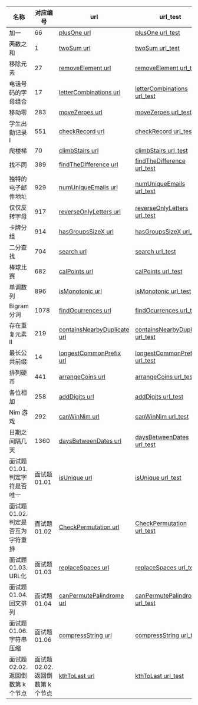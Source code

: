 名称 | 对应编号|url| url_test
---|---|---|---
加一|66|[plusOne url](https://github.com/huangxiaoxi0606/leetCode3/blob/master/plusOne/plusOne.php)|[ plusOne url_test](https://github.com/huangxiaoxi0606/leetCode3/blob/master/plusOne/test.php)
两数之和|1 |[twoSum url](https://github.com/huangxiaoxi0606/leetCode3/blob/master/twoSum/twoSum.php) | [twoSum url_test](https://github.com/huangxiaoxi0606/leetCode3/blob/master/twoSum/test.php)
移除元素|27 |[removeElement url](https://github.com/huangxiaoxi0606/leetCode3/blob/master/RemoveElement/RemoveElement.php) | [removeElement url_test](https://github.com/huangxiaoxi0606/leetCode3/blob/master/RemoveElement/test.php)
电话号码的字母组合|17 |[letterCombinations url](https://github.com/huangxiaoxi0606/leetCode3/blob/master/LetterCombinationsOfAPhoneNumber/LetterCombinationsOfAPhoneNumber.php) | [letterCombinations url_test](https://github.com/huangxiaoxi0606/leetCode3/blob/master/LetterCombinationsOfAPhoneNumber/test.php)
移动零|283 |[moveZeroes url](https://github.com/huangxiaoxi0606/leetCode3/blob/master/moveZeroes/moveZeroes.php) | [moveZeroes url_test](https://github.com/huangxiaoxi0606/leetCode3/blob/master/moveZeroes/test.php)
学生出勤记录 I|551 |[checkRecord url](https://github.com/huangxiaoxi0606/leetCode3/blob/master/checkRecord/checkRecord.php) | [checkRecord url_test](https://github.com/huangxiaoxi0606/leetCode3/blob/master/checkRecord/test.php)
爬楼梯 |70 |[climbStairs url](https://github.com/huangxiaoxi0606/leetCode3/blob/master/climbStairs/climbStairs.php) | [climbStairs url_test](https://github.com/huangxiaoxi0606/leetCode3/blob/master/climbStairs/test.php)
找不同 |389 |[findTheDifference url](https://github.com/huangxiaoxi0606/leetCode3/blob/master/findTheDifference/findTheDifference.php) | [findTheDifference url_test](https://github.com/huangxiaoxi0606/leetCode3/blob/master/findTheDifference/test.php)
独特的电子邮件地址 |929 |[numUniqueEmails url](https://github.com/huangxiaoxi0606/leetCode3/blob/master/numUniqueEmails/numUniqueEmails.php) | [numUniqueEmails url_test](https://github.com/huangxiaoxi0606/leetCode3/blob/master/numUniqueEmails/test.php)
仅仅反转字母 |917 |[reverseOnlyLetters url](https://github.com/huangxiaoxi0606/leetCode3/blob/master/reverseOnlyLetters/reverseOnlyLetters.php) | [reverseOnlyLetters url_test](https://github.com/huangxiaoxi0606/leetCode3/blob/master/reverseOnlyLetters/test.php)
卡牌分组|914|[hasGroupsSizeX url](https://github.com/huangxiaoxi0606/leetCode3/blob/master/hasGroupsSizeX/hasGroupsSizeX.php) | [hasGroupsSizeX url_test](https://github.com/huangxiaoxi0606/leetCode3/blob/master/hasGroupsSizeX/test.php)
二分查找|704|[search url](https://github.com/huangxiaoxi0606/leetCode3/blob/master/search/search.php) | [search url_test](https://github.com/huangxiaoxi0606/leetCode3/blob/master/search/test.php)
棒球比赛|682|[calPoints url](https://github.com/huangxiaoxi0606/leetCode3/blob/master/calPoints/calPoints.php) | [calPoints url_test](https://github.com/huangxiaoxi0606/leetCode3/blob/master/calPoints/test.php)
单调数列|896|[isMonotonic url](https://github.com/huangxiaoxi0606/leetCode3/blob/master/isMonotonic/isMonotonic.php) | [isMonotonic url_test](https://github.com/huangxiaoxi0606/leetCode3/blob/master/isMonotonic/test.php)
Bigram 分词|1078|[findOcurrences url](https://github.com/huangxiaoxi0606/leetCode3/blob/master/findOcurrences/findOcurrences.php) | [findOcurrences url_test](https://github.com/huangxiaoxi0606/leetCode3/blob/master/findOcurrences/test.php)
存在重复元素 II|219|[containsNearbyDuplicate url](https://github.com/huangxiaoxi0606/leetCode3/blob/master/containsNearbyDuplicate/containsNearbyDuplicate.php) | [containsNearbyDuplicate url_test](https://github.com/huangxiaoxi0606/leetCode3/blob/master/containsNearbyDuplicate/test.php)
最长公共前缀|14|[longestCommonPrefix url](https://github.com/huangxiaoxi0606/leetCode3/blob/master/longestCommonPrefix/longestCommonPrefix.php) | [longestCommonPrefix url_test](https://github.com/huangxiaoxi0606/leetCode3/blob/master/longestCommonPrefix/test.php)
排列硬币|441|[arrangeCoins url](https://github.com/huangxiaoxi0606/leetCode3/blob/master/arrangeCoins/arrangeCoins.php) | [arrangeCoins url_test](https://github.com/huangxiaoxi0606/leetCode3/blob/master/arrangeCoins/test.php)
各位相加|258|[addDigits url](https://github.com/huangxiaoxi0606/leetCode3/blob/master/addDigits/addDigits.php) | [addDigits url_test](https://github.com/huangxiaoxi0606/leetCode3/blob/master/addDigits/test.php)
Nim 游戏|292|[canWinNim url](https://github.com/huangxiaoxi0606/leetCode3/blob/master/canWinNim/canWinNim.php) | [canWinNim url_test](https://github.com/huangxiaoxi0606/leetCode3/blob/master/canWinNim/test.php)
日期之间隔几天|1360|[daysBetweenDates url](https://github.com/huangxiaoxi0606/leetCode3/blob/master/daysBetweenDates/daysBetweenDates.php) | [daysBetweenDates url_test](https://github.com/huangxiaoxi0606/leetCode3/blob/master/daysBetweenDates/test.php)
面试题 01.01. 判定字符是否唯一|面试题 01.01|[isUnique url](https://github.com/huangxiaoxi0606/leetCode3/blob/master/isUnique/isUnique.php) | [isUnique url_test](https://github.com/huangxiaoxi0606/leetCode3/blob/master/isUnique/test.php)
面试题 01.02. 判定是否互为字符重排|面试题 01.02|[CheckPermutation url](https://github.com/huangxiaoxi0606/leetCode3/blob/master/CheckPermutation/CheckPermutation.php) | [CheckPermutation url_test](https://github.com/huangxiaoxi0606/leetCode3/blob/master/CheckPermutation/test.php)
面试题 01.03. URL化|面试题 01.03|[replaceSpaces url](https://github.com/huangxiaoxi0606/leetCode3/blob/master/replaceSpaces/replaceSpaces.php) | [replaceSpaces url_test](https://github.com/huangxiaoxi0606/leetCode3/blob/master/replaceSpaces/test.php)
面试题 01.04. 回文排列|面试题 01.04|[canPermutePalindrome url](https://github.com/huangxiaoxi0606/leetCode3/blob/master/canPermutePalindrome/canPermutePalindrome.php) | [canPermutePalindrome url_test](https://github.com/huangxiaoxi0606/leetCode3/blob/master/canPermutePalindrome/test.php)
面试题 01.06. 字符串压缩|面试题 01.06|[compressString url](https://github.com/huangxiaoxi0606/leetCode3/blob/master/compressString/compressString.php) | [compressString url_test](https://github.com/huangxiaoxi0606/leetCode3/blob/master/compressString/test.php)
面试题 02.02. 返回倒数第 k 个节点|面试题 02.02. 返回倒数第 k 个节点|[kthToLast url](https://github.com/huangxiaoxi0606/leetCode3/blob/master/kthToLast/kthToLast.php) | [kthToLast url_test](https://github.com/huangxiaoxi0606/leetCode3/blob/master/kthToLast/test.php)